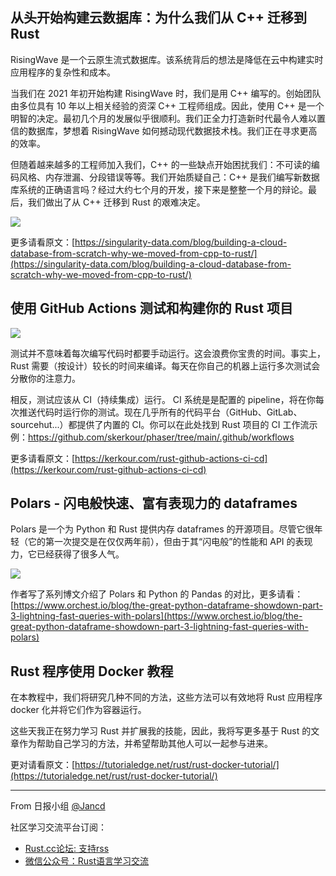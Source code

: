 
## 从头开始构建云数据库：为什么我们从 C++ 迁移到 Rust

RisingWave 是一个云原生流式数据库。该系统背后的想法是降低在云中构建实时应用程序的复杂性和成本。

当我们在 2021 年初开始构建 RisingWave 时，我们是用 C++ 编写的。创始团队由多位具有 10 年以上相关经验的资深 C++ 工程师组成。因此，使用 C++ 是一个明智的决定。最初几个月的发展似乎很顺利。我们正全力打造新时代最令人难以置信的数据库，梦想着 RisingWave 如何撼动现代数据技术栈。我们正在寻求更高的效率。

但随着越来越多的工程师加入我们，C++ 的一些缺点开始困扰我们：不可读的编码风格、内存泄漏、分段错误等等。我们开始质疑自己：C++ 是我们编写新数据库系统的正确语言吗？经过大约七个月的开发，接下来是整整一个月的辩论。最后，我们做出了从 C++ 迁移到 Rust 的艰难决定。

![](https://singularity-data.com/assets/images/image-25cc314ca4b5c7c168b1a5e72c7aecfe.png)

更多请看原文：[https://singularity-data.com/blog/building-a-cloud-database-from-scratch-why-we-moved-from-cpp-to-rust/](https://singularity-data.com/blog/building-a-cloud-database-from-scratch-why-we-moved-from-cpp-to-rust/)

## 使用 GitHub Actions 测试和构建你的 Rust 项目

![](https://kerkour.com/black-hat-rust/assets/ch04_ci.png)

测试并不意味着每次编写代码时都要手动运行。这会浪费你宝贵的时间。事实上，Rust 需要（按设计）较长的时间来编译。每天在你自己的机器上运行多次测试会分散你的注意力。

相反，测试应该从 CI（持续集成）运行。 CI 系统是是配置的 pipeline，将在你每次推送代码时运行你的测试。现在几乎所有的代码平台（GitHub、GitLab、sourcehut...）都提供了内置的 CI。你可以在此处找到 Rust 项目的 CI 工作流示例：https://github.com/skerkour/phaser/tree/main/.github/workflows

更多请看原文：[https://kerkour.com/rust-github-actions-ci-cd](https://kerkour.com/rust-github-actions-ci-cd)

## Polars - 闪电般快速、富有表现力的 dataframes

Polars 是一个为 Python 和 Rust 提供内存 dataframes 的开源项目。尽管它很年轻（它的第一次提交是在仅仅两年前），但由于其“闪电般”的性能和 API 的表现力，它已经获得了很多人气。

![](https://uploads-ssl.webflow.com/6182592ee4523886b852aca8/628d707e096a51ed6336f9d2_orchest-polars.png)

作者写了系列博文介绍了 Polars 和 Python 的 Pandas 的对比，更多请看：[https://www.orchest.io/blog/the-great-python-dataframe-showdown-part-3-lightning-fast-queries-with-polars](https://www.orchest.io/blog/the-great-python-dataframe-showdown-part-3-lightning-fast-queries-with-polars)

## Rust 程序使用 Docker 教程

在本教程中，我们将研究几种不同的方法，这些方法可以有效地将 Rust 应用程序 docker 化并将它们作为容器运行。

这些天我正在努力学习 Rust 并扩展我的技能，因此，我将写更多基于 Rust 的文章作为帮助自己学习的方法，并希望帮助其他人可以一起参与进来。

更对请看原文：[https://tutorialedge.net/rust/rust-docker-tutorial/](https://tutorialedge.net/rust/rust-docker-tutorial/)


---

From 日报小组 [@Jancd](https://github.com/Jancd)

社区学习交流平台订阅：
- [Rust.cc论坛: 支持rss](https://rust.cc)
- [微信公众号：Rust语言学习交流](https://rust.cc/article?id=ed7c9379-d681-47cb-9532-0db97d883f62)